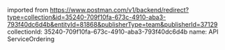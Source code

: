 imported from https://www.postman.com/v1/backend/redirect?type=collection&id=35240-709f10fa-673c-4910-aba3-793f40dc6d4b&entityId=81868&publisherType=team&publisherId=37129
collectionId: 35240-709f10fa-673c-4910-aba3-793f40dc6d4b
name: API ServiceOrdering